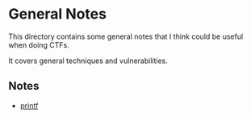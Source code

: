 # General Notes
This directory contains some general notes that I think could be useful when doing CTFs.

It covers general techniques and vulnerabilities.

## Notes
* [printf](./printf.md)
